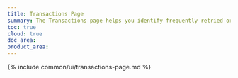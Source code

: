 ```yaml
---
title: Transactions Page
summary: The Transactions page helps you identify frequently retried or high latency transactions and view transaction details.
toc: true
cloud: true
doc_area: 
product_area: 
---
```


{% include common/ui/transactions-page.md %}

